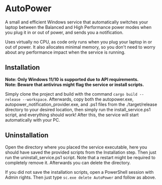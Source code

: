 # AutoPower

A small and efficient Windows service that automatically switches your laptop between the Balanced and High Performance power modes when you plug it in or out of power, and sends you a notification.

Uses virtually no CPU, as code only runs when you plug your laptop in or out of power. It also allocates minimal memory, so you don't need to worry about any performance impact when the service is running.

## Installation

**Note: Only Windows 11/10 is supported due to API requirements.**  
**Note: Beware that antivirus might flag the service or install scripts.**

Simply clone the project and build with the command `cargo build --release --workspace`.
Afterwards, copy both the autopower.exe, autopower_notification_provider.exe, and .ps1 files from the ./target/release directory to your desired location, then simply run the install_service.ps1 script, and everything should work!
After this, the service will start automatically with your PC.

## Uninstallation

Open the directory where you placed the service executable, here you should have saved the provided scripts from the Installation step.
Then just run the uninstall_service.ps1 script. Note that a restart might be required to completely remove it.
Afterwards you can delete the directory.

If you did not save the installation scripts, open a PowerShell session with Admin rights. Then just type `sc.exe delete AutoPower` and follow as above.
